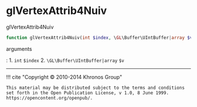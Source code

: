 # glVertexAttrib4Nuiv
glVertexAttrib4Nuiv

```php
function glVertexAttrib4Nuiv(int $index, \GL\Buffer\UIntBuffer|array $v) : void
```



arguments

:    1. `int` `$index` 
    2. `\GL\Buffer\UIntBuffer|array` `$v` 



---
     

!!! cite "Copyright © 2010-2014 Khronos Group"

    This material may be distributed subject to the terms and conditions set forth in the Open Publication License, v 1.0, 8 June 1999. https://opencontent.org/openpub/.